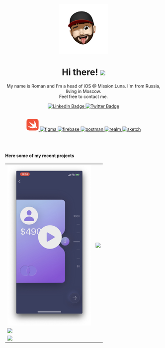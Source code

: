 <div id="header" align="center">
  <img src="https://github.com/firmach/firmach/blob/master/avatar.png" width="160px">
  <h1>
    Hi there! <img src="https://raw.githubusercontent.com/MartinHeinz/MartinHeinz/master/wave.gif" width="30px">
  </h1>
  <p>
    My name is Roman and I'm a head of iOS @ Mission:Luna. I'm from Russia, living in Moscow.
    </br>
    Feel free to contact me.
  </p>
  <div id="badges">
    <a href="https://www.linkedin.com/in/churkin/">
      <img src="https://img.shields.io/badge/LinkedIn-blue?style=for-the-badge&logo=linkedin&logoColor=white" alt="LinkedIn Badge"/>
    </a>
    <a href="https://twitter.com/Firmach">
      <img src="https://img.shields.io/badge/Twitter-blue?style=for-the-badge&logo=twitter&logoColor=white" alt="Twitter Badge"/>
    </a>
  </div>
  <div>
    </br>
    <p><a href="https://developer.apple.com/swift/" target="_blank" rel="noreferrer"> <img src="https://raw.githubusercontent.com/devicons/devicon/master/icons/swift/swift-original.svg" alt="swift" width="40" height="40"/> </a> <a href="https://www.figma.com/" target="_blank" rel="noreferrer"> <img src="https://www.vectorlogo.zone/logos/figma/figma-icon.svg" alt="figma" width="40" height="40"/> </a> <a href="https://firebase.google.com/" target="_blank" rel="noreferrer"> <img src="https://www.vectorlogo.zone/logos/firebase/firebase-icon.svg" alt="firebase" width="40" height="40"/> </a> <a href="https://postman.com" target="_blank" rel="noreferrer"> <img src="https://www.vectorlogo.zone/logos/getpostman/getpostman-icon.svg" alt="postman" width="40" height="40"/> </a> <a href="https://realm.io/" target="_blank" rel="noreferrer"> <img src="https://raw.githubusercontent.com/bestofjs/bestofjs-webui/8665e8c267a0215f3159df28b33c365198101df5/public/logos/realm.svg" alt="realm" width="40" height="40"/> </a> <a href="https://www.sketch.com/" target="_blank" rel="noreferrer"> <img src="https://www.vectorlogo.zone/logos/sketchapp/sketchapp-icon.svg" alt="sketch" width="40" height="40"/> </a></p>
  </div>
</div>
</br>
</br>

#### Here some of my recent projects

<table align="center">
  <tr>
    <td>
      <a href="https://github.com/RedMadRobot/NeumorphicWallet">
        <img src="https://github.com/RedMadRobot/NeumorphicWallet/blob/master/preview-2.png" width="270"/>
      </a>
    </td>
    <td>
      <a href="https://github.com/firmach/CreditCards">
        <img src="https://github.com/firmach/CreditCards/blob/master/preview.gif" width="220"/>
      </a>
    </td>
  </tr>
  <tr>
    <td colspan="2">
      <a href="https://github.com/RedMadRobot/PrioritizedTabBar">
        <img src="https://github.com/Redmadrobot/PrioritizedTabBar/blob/master/preview.gif" width="520"/>
      </a>
    </td>
  </tr>
  <tr>
    <td colspan="2">
      <a href="https://github.com/RedMadRobot/Alarm-Clock">
        <img src="https://github.com/Redmadrobot/Alarm-Clock/blob/master/preview.gif" width="520"/>
      </a>
    </td>
  </tr>
</table>

<!--
**firmach/firmach** is a ✨ _special_ ✨ repository because its `README.md` (this file) appears on your GitHub profile.

Here are some ideas to get you started:

- 🔭 I’m currently working on ...
- 🌱 I’m currently learning ...
- 👯 I’m looking to collaborate on ...![image](https://user-images.githubusercontent.com/1532138/166221445-7151d1c0-7ee5-4551-8207-e25c44092c84.gif)

- 🤔 I’m looking for help with ...
- 💬 Ask me about ...
- 📫 How to reach me: ...
- 😄 Pronouns: ...<img width="263" alt="image" src="https://user-images.githubusercontent.com/1532138/166221439-dcad75ef-0a4c-42fc-8fc8-c89abc5e1e90.png">

- ⚡ Fun fact: ...
-->
